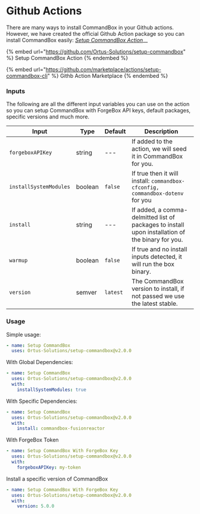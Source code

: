 # Github Actions

There are many ways to install CommandBox in your Github actions. However, we have created the official Github Action package so you can install CommandBox easily: [_Setup CommandBox Action_](https://github.com/Ortus-Solutions/setup-commandbox)__

{% embed url="https://github.com/Ortus-Solutions/setup-commandbox" %}
Setup CommandBox Action
{% endembed %}

{% embed url="https://github.com/marketplace/actions/setup-commandbox-cli" %}
Githb Action Marketplace
{% endembed %}

### Inputs

The following are all the different input variables you can use on the action so you can setup CommandBox with ForgeBox API keys, default packages, specific versions and much more.

| Input                  | Type    | Default  | Description                                                                                      |
| ---------------------- | ------- | -------- | ------------------------------------------------------------------------------------------------ |
| `forgeboxAPIKey`       | string  | ---      | If added to the action, we will seed it in CommandBox for you.                                   |
| `installSystemModules` | boolean | `false`  | If true then it will install: `commandbox-cfconfig, commandbox-dotenv` for you                   |
| `install`              | string  | ---      | If added, a comma-delmitted list of packages to install upon installation of the binary for you. |
| `warmup`               | boolean | `false`  | If true and no install inputs detected, it will run the box binary.                              |
| `version`              | semver  | `latest` | The CommandBox version to install, if not passed we use the latest stable.                       |



### Usage

Simple usage:

```yaml
- name: Setup CommandBox
  uses: Ortus-Solutions/setup-commandbox@v2.0.0
```

With Global Dependencies:

```yaml
- name: Setup CommandBox
  uses: Ortus-Solutions/setup-commandbox@v2.0.0
  with:
    installSystemModules: true
```

With Specific Dependencies:

```yaml
- name: Setup CommandBox
  uses: Ortus-Solutions/setup-commandbox@v2.0.0
  with:
    install: commandbox-fusionreactor
```

With ForgeBox Token

```yaml
- name: Setup CommandBox With ForgeBox Key
  uses: Ortus-Solutions/setup-commandbox@v2.0.0
  with:
    forgeboxAPIKey: my-token
```

Install a specific version of CommandBox

```yaml
- name: Setup CommandBox With ForgeBox Key
  uses: Ortus-Solutions/setup-commandbox@v2.0.0
  with:
    version: 5.0.0
```
